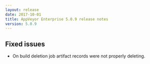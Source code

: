 ```yaml
---
layout: release
date: 2017-10-01
title: AppVeyor Enterprise 5.0.9 release notes
version: 5.0.9
---
```


## Fixed issues

* On build deletion job artifact records were not properly deleting.